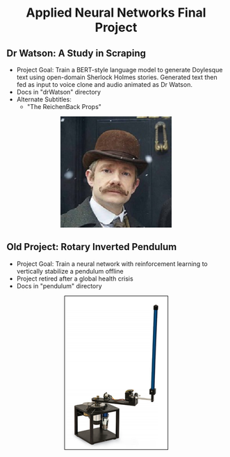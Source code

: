 <div align="center">

# Applied Neural Networks Final Project
<div align="left">

## Dr Watson: A Study in Scraping
* Project Goal: Train a BERT-style language model to generate Doylesque text using open-domain Sherlock Holmes stories. Generated text then fed as input to voice clone and audio animated as Dr Watson.
* Docs in "drWatson" directory
* Alternate Subtitles:
	* "The ReichenBack Props"
</div>

![Watson Default Image](drWatson/watson_graphic.png)

<div align="left">

## Old Project: Rotary Inverted Pendulum
* Project Goal: Train a neural network with reinforcement learning to vertically stabilize a pendulum offline
* Project retired after a global health crisis
* Docs in "pendulum" directory
</div>

![Rotary Inverted Pendulum](pendulum/pendulum_graphic.png)

</div>

<!-- https://help.smash.gg/en/articles/1987102-customizing-text-with-markdown -->